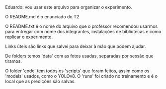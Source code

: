 Eduardo: vou usar este arquivo para organizar o experimento.

O README.md é o enunciado do T2

O README.txt é o nome do arquivo que o professor recomendou usarmos para entregar com nome dos integrantes, instalações de bibliotecas e como replicar o experimento.

Links úteis são links que salvei para deixar à mão que podem ajudar.

De folders temos 'data' com as fotos usadas, separadas por sessão que tiramos.

O folder 'code' tem todos os 'scripts' que foram feitos, assim como os 'models' usados, como o YOLOv8. O 'runs' foi criado no treinamento e é o local que as predições são salvas.
